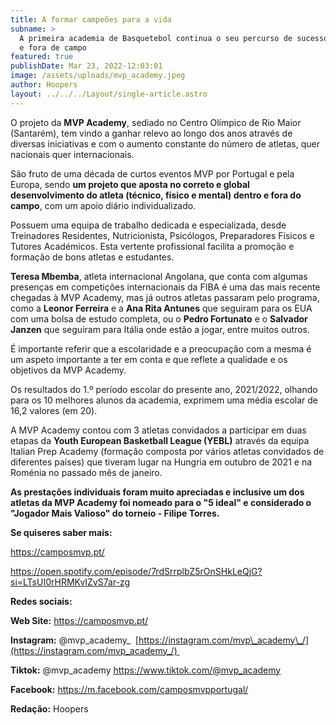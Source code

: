 ```yaml
---
title: A formar campeões para a vida
subname: >
  A primeira academia de Basquetebol continua o seu percurso de sucesso - dentro
  e fora de campo
featured: true
publishDate: Mar 23, 2022-12:03:01
image: /assets/uploads/mvp_academy.jpeg
author: Hoopers
layout: ../../../Layout/single-article.astro
---
```

O projeto da **MVP Academy**, sediado no Centro Olímpico de Rio Maior (Santarém), tem vindo a ganhar relevo ao longo dos anos através de diversas iniciativas e com o aumento constante do número de atletas, quer nacionais quer internacionais. 

São fruto de uma década de curtos eventos MVP por Portugal e pela Europa, sendo **um projeto que aposta no correto e global desenvolvimento do atleta (técnico, físico e mental) dentro e fora do campo**, com um apoio diário individualizado.

Possuem uma equipa de trabalho dedicada e especializada, desde Treinadores Residentes, Nutricionista, Psicólogos, Preparadores Físicos e Tutores Académicos. Esta vertente profissional facilita a promoção e formação de bons atletas e estudantes.

**Teresa Mbemba**, atleta internacional Angolana, que conta com algumas presenças em competições internacionais da FIBA é uma das mais recente chegadas à MVP Academy, mas já outros atletas passaram pelo programa, como a **Leonor Ferreira** e a **Ana Rita Antunes** que seguiram para os EUA com uma bolsa de estudo completa, ou o **Pedro Fortunato** e o **Salvador Janzen** que seguiram para Itália onde estão a jogar, entre muitos outros.

É importante referir que a escolaridade e a preocupação com a mesma é um aspeto importante a ter em conta e que reflete a qualidade e os objetivos da MVP Academy. 

Os resultados do 1.º período escolar do presente ano, 2021/2022, olhando para os 10 melhores alunos da academia, exprimem uma média escolar de 16,2 valores (em 20).

A MVP Academy contou com 3 atletas convidados a participar em duas etapas da **Youth European Basketball League (YEBL)** através da equipa Italian Prep Academy (formação composta por vários atletas convidados de diferentes países) que tiveram lugar na Hungria em outubro de 2021 e na Roménia no passado mês de janeiro.

**As prestações individuais foram muito apreciadas e inclusive um dos atletas da MVP Academy foi nomeado para o "5 ideal" e considerado o "Jogador Mais Valioso" do torneio - Filipe Torres.**

**Se quiseres saber mais:** 

<https://camposmvp.pt/> 

<https://open.spotify.com/episode/7rdSrrplbZ5rOnSHkLeQjG?si=LTsUI0rHRMKvIZvS7ar-zg> 

**Redes sociais:** 

**Web Site:** <https://camposmvp.pt/> 

**Instagram:** @mvp\_academy\_  [https://instagram.com/mvp\_academy\_/](https://instagram.com/mvp_academy_/) 

**Tiktok:** @mvp_academy <https://www.tiktok.com/@mvp_academy> 

**Facebook:** <https://m.facebook.com/camposmvpportugal/> 

**Redação:** Hoopers